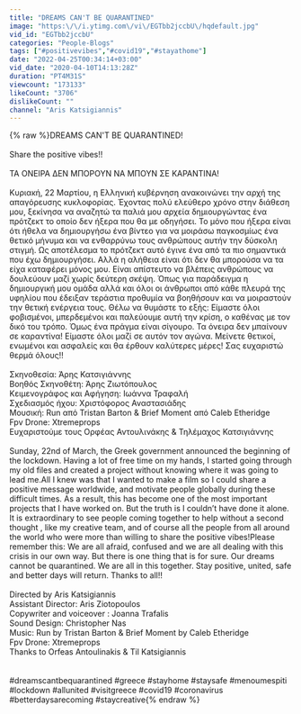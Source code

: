 ```yaml
---
title: "DREAMS CAN'T BE QUARANTINED"
image: "https:\/\/i.ytimg.com\/vi\/EGTbb2jccbU\/hqdefault.jpg"
vid_id: "EGTbb2jccbU"
categories: "People-Blogs"
tags: ["#positivevibes","#covid19","#stayathome"]
date: "2022-04-25T00:34:14+03:00"
vid_date: "2020-04-10T14:13:28Z"
duration: "PT4M31S"
viewcount: "173133"
likeCount: "3706"
dislikeCount: ""
channel: "Aris Katsigiannis"
---
```

{% raw %}DREAMS CAN'T BE QUARANTINED!<br /><br />Share the positive vibes!!<br /><br />ΤΑ ΟΝΕΙΡΑ ΔΕΝ ΜΠΟΡΟΥΝ ΝΑ ΜΠΟΥΝ ΣΕ ΚΑΡΑΝΤΙΝΑ!<br /><br />Κυριακή, 22 Μαρτίου, η Ελληνική κυβέρνηση ανακοινώνει την αρχή της απαγόρευσης κυκλοφορίας. Έχοντας πολύ ελεύθερο χρόνο στην διάθεση μου, ξεκίνησα να αναζητώ τα παλιά μου αρχεία δημιουργώντας ένα πρότζεκτ το οποίο δεν ήξερα που θα με οδηγήσει. Το μόνο που ήξερα είναι ότι ήθελα να δημιουργήσω ένα βίντεο για να μοιράσω παγκοσμίως ένα θετικό μήνυμα και να ενθαρρύνω τους ανθρώπους αυτήν την δύσκολη στιγμή. Ως αποτέλεσμα το πρότζεκτ αυτό έγινε ένα από τα πιο σημαντικά που έχω δημιουργήσει. Αλλά η αλήθεια είναι ότι δεν θα μπορούσα να τα είχα καταφέρει μόνος μου. Είναι απίστευτο να βλέπεις ανθρώπους να δουλεύουν μαζί χωρίς δεύτερη σκέψη. Όπως για παράδειγμα η δημιουργική μου ομάδα αλλά και όλοι οι άνθρωποι από κάθε πλευρά της υφηλίου που έδειξαν τεράστια προθυμία να βοηθήσουν και να μοιραστούν την θετική ενέργεια τους. Θέλω να θυμάστε το εξής: Είμαστε όλοι φοβισμένοι, μπερδεμένοι και παλεύουμε αυτή την κρίση, ο καθένας με τον δικό του τρόπο. Όμως ένα πράγμα είναι σίγουρο. Τα όνειρα δεν μπαίνουν σε καραντίνα! Είμαστε όλοι μαζί σε αυτόν τον αγώνα. Μείνετε θετικοί, ενωμένοι και ασφαλείς και θα έρθουν καλύτερες μέρες! Σας ευχαριστώ θερμά όλους!!<br /><br />Σκηνοθεσία: Άρης Κατσιγιάννης<br />Βοηθός Σκηνοθέτη: Άρης Ζιωτόπουλος<br />Κειμενογράφος και Αφήγηση: Ιωάννα Τραφαλή <br />Σχεδιασμός ήχου: Χριστόφορος Αναστασιάδης<br />Μουσική: Run από Tristan Barton &amp; Brief Moment από Caleb Etheridge<br />Fpv Drone: Xtremeprops<br />Ευχαριστούμε τους Ορφέας Αντουλινάκης &amp; Τηλέμαχος Κατσιγιάννης<br /><br />Sunday, 22nd of March, the Greek government announced the beginning of the lockdown. Having a lot of free time on my hands, I started going through my old files and created a project without knowing where it was going to lead me.All I knew was that I wanted to make a film so I could share a positive message worldwide, and motivate people globally during these difficult times. As a result, this has become one of the most important projects that I have worked on. But the truth is I couldn’t have done it alone. It is extraordinary to see people coming together to help without a second thought , like my creative team, and of course all the people from all around the world who were more than willing to share the positive vibes!Please remember this: We are all afraid, confused and we are all dealing with this crisis in our own way. But there is one thing that is for sure. Our dreams cannot be quarantined. We are all in this together. Stay positive, united, safe and better days will return. Thanks to all!!<br /><br />Directed by Aris Katsigiannis<br />Assistant Director: Aris Ziotopoulos<br />Copywriter and voiceover : Joanna Trafalis<br />Sound Design: Christopher Nas<br />Music: Run by Tristan Barton &amp; Brief Moment by Caleb Etheridge<br />Fpv Drone: Xtremeprops<br />Thanks to Orfeas Antoulinakis &amp; Til Katsigiannis<br /><br /><br /> #dreamscantbequarantined #greece #stayhome #staysafe #menoumespiti #lockdown #allunited #visitgreece #covid19 #coronavirus #betterdaysarecoming #staycreative{% endraw %}
